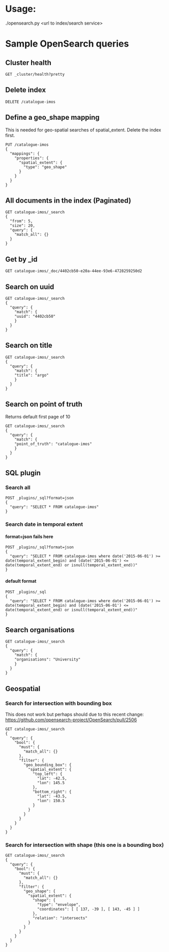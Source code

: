 # Usage: 

./opensearch.py <directory containing geonetwork MEFs> <url to index/search service>

# Sample OpenSearch queries

## Cluster health
```
GET _cluster/health?pretty
```
## Delete index
```
DELETE /catalogue-imos
```

## Define a geo_shape mapping
This is needed for geo-spatial searches of spatial_extent.
Delete the index first.
```
PUT /catalogue-imos
{
  "mappings": {
    "properties": {
      "spatial_extent": {
        "type": "geo_shape"
      }
    }
  }
}
```

## All documents in the index (Paginated)
```
GET catalogue-imos/_search
{
  "from": 5,
  "size": 20,  
  "query": {
    "match_all": {}
  }
}
```
## Get by _id
```
GET catalogue-imos/_doc/4402cb50-e20a-44ee-93e6-4728259250d2
```
## Search on uuid
```
GET catalogue-imos/_search
{
  "query": {
    "match": {
    "uuid": "4402cb50"
    }
  }
}
```
## Search on title
```
GET catalogue-imos/_search
{
  "query": {
    "match": {
    "title": "argo"
    }
  }
}
```

## Search on point of truth

Returns default first page of 10
```
GET catalogue-imos/_search
{
  "query": {
    "match": {
    "point_of_truth": "catalogue-imos"
    }
  }
}
```

## SQL plugin
### Search all
```
POST _plugins/_sql?format=json
{
  "query": "SELECT * FROM catalogue-imos"
}
```
### Search date in temporal extent

#### format=json fails here
```
POST _plugins/_sql?format=json
{
  "query": "SELECT * FROM catalogue-imos where date('2015-06-01') >= date(temporal_extent_begin) and (date('2015-06-01') <= date(temporal_extent_end) or isnull(temporal_extent_end))"
}
```
#### default format
```
POST _plugins/_sql
{
  "query": "SELECT * FROM catalogue-imos where date('2015-06-01') >= date(temporal_extent_begin) and (date('2015-06-01') <= date(temporal_extent_end) or isnull(temporal_extent_end))"
}
```
## Search organisations
```
GET catalogue-imos/_search
{
  "query": {
    "match": {
    "organisations": "University"
    }
  }
}
```

## Geospatial

### Search for intersection with bounding box
This does not work but perhaps should due to this recent change: https://github.com/opensearch-project/OpenSearch/pull/2506

```
GET catalogue-imos/_search
{
  "query": {
    "bool": {
      "must": {
        "match_all": {}
      },
      "filter": {
        "geo_bounding_box": {
          "spatial_extent": {
            "top_left": {
              "lat": -42.5,
              "lon": 145.5
            },
            "bottom_right": {
              "lat": -43.5,
              "lon": 150.5
            }
          }
        }
      }
    }
  }
}
```
### Search for intersection with shape (this one is a bounding box)
```
GET catalogue-imos/_search
{
  "query": {
    "bool": {
      "must": {
        "match_all": {}
      },
      "filter": {
        "geo_shape": {
          "spatial_extent": {
            "shape": {
              "type": "envelope",
              "coordinates": [ [ 137, -39 ], [ 143, -45 ] ]
            },
            "relation": "intersects"
          }
        }
      }
    }
  }
}
```
